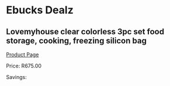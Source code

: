 
# Ebucks Dealz
## Lovemyhouse clear colorless 3pc set food storage, cooking, freezing silicon bag
[Product Page](https://www.ebucks.com/web/shop/productSelected.do?prodId=1136082084&catId=714962196)

Price: R675.00

Savings: 


	